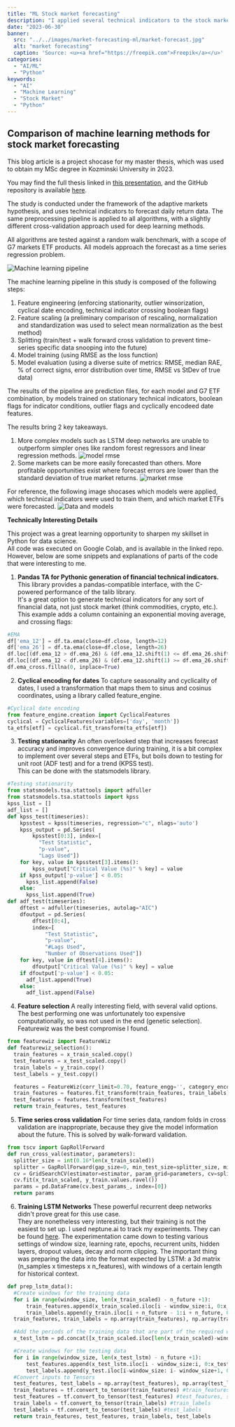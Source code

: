 ```yaml
---
title: "ML Stock market forecasting"
description: "I applied several technical indicators to the stock market, using machine learning algorithms"
date: "2023-06-30"
banner:
  src: "../../images/market-forecasting-ml/market-forecast.jpg"
  alt: "market forecasting"
  caption: 'Source: <u><a href="https://freepik.com">Freepik</a></u>'
categories:
  - "AI/ML"
  - "Python"
keywords:
  - "AI"
  - "Machine Learning"
  - "Stock Market"
  - "Python"
---
```


## Comparison of machine learning methods for stock market forecasting

This blog article is a project shocase for my master thesis, which was used to obtain my MSc degree in Kozminski University in 2023. 

You may find the full thesis linked in [this presentation](https://docs.google.com/presentation/d/1ULCPUsf9MZPESIKjZWv-PkV0mSz68Ghv/edit?usp=drive_link&ouid=105147433723649475874&rtpof=true&sd=true), and the GitHub repository is available [here](https://github.com/boccileonardo/ml-stock-market).

The study is conducted under the framework of the adaptive markets hypothesis, and uses technical indicators to forecast daily return data. The same preprocessing pipeline is applied to all algorithms, with a slightly different cross-validation approach used for deep learning methods.

All algorithms are tested against a random walk benchmark, with a scope of G7 markets ETF products. All models approach the forecast as a time series regression problem.

![Machine learning pipeline](../../images/market-forecasting-ml/methodology.png)

The machine learning pipeline in this study is composed of the following steps:
1. Feature engineering (enforcing stationarity, outlier winsorization, cyclical date encoding, technical indicator crossing boolean flags)
2. Feature scaling (a preliminary comparison of rescaling, normalization and standardization was used to select mean normalization as the best method)
3. Splitting (train/test + walk forward cross validation to prevent time-series specific data snooping into the future)
4. Model training (using RMSE as the loss function)
5. Model evaluation (using a diverse suite of metrics: RMSE, median RAE, % of correct signs, error distribution over time, RMSE vs StDev of true data)

The results of the pipeline are prediction files, for each model and G7 ETF combination, by models trained on stationary technical indicators, boolean flags for indicator conditions, outlier flags and cyclically encodeed date features.

The results bring 2 key takeaways. 
1. More complex models such as LSTM deep networks are unable to outperform simpler ones like random forest regressors and linear regression methods.
![model rmse](../../images/market-forecasting-ml/model_rmse.png 'RMSE on test set, across all ETFs')
2. Some markets can be more easily forecasted than others. More profitable opportunities exist where forecast errors are lower than the standard deviation of true market returns.
![market rmse](../../images/market-forecasting-ml/market_rmse.png 'RMSE on test set, across all models')

For reference, the following image shocases which models were applied, which technical indicators were used to train them, and which market ETFs were forecasted.
![Data and models](../../images/market-forecasting-ml/data_and_models.png)


**Technically Interesting Details** 

This project was a great learning opportunity to sharpen my skillset in Python for data science. \
All code was executed on Google Colab, and is available in the linked repo. \
However, below are some snippets and explanations of parts of the code that were interesting to me.

1. **Pandas TA for Pythonic generation of financial technical indicators.** 
This library provides a pandas-compatible interface, with the C-powered performance of the talib library. \
It's a great option to generate technical indicators for any sort of financial data, not just stock market (think commodities, crypto, etc.). \
This example adds a column containing an exponential moving average, and crossing flags:

```python
#EMA
df['ema_12'] = df.ta.ema(close=df.close, length=12)
df['ema_26'] = df.ta.ema(close=df.close, length=26)
df.loc[(df.ema_12 > df.ema_26) & (df.ema_12.shift(1) <= df.ema_26.shift(1)), 'ema_cross'] = 1
df.loc[(df.ema_12 < df.ema_26) & (df.ema_12.shift(1) >= df.ema_26.shift(1)), 'ema_cross'] = -1
df.ema_cross.fillna(0, inplace=True)
```

2. **Cyclical encoding for dates**
To capture seasonality and cyclicality of dates, I used a transformation that maps them to sinus and cosinus coordinates, using a library called feature_engine.  
```python
#Cyclical date encoding
from feature_engine.creation import CyclicalFeatures
cyclical = CyclicalFeatures(variables=['day', 'month'])
ta_etfs[etf] = cyclical.fit_transform(ta_etfs[etf])
```

3. **Testing stationarity**
An often overlooked step that increases forecast accuracy and improves convergence during training, it is a bit complex to implement over several steps and ETFs, but boils down to testing for unit root (ADF test) and for a trend (KPSS test). \
This can be done with the statsmodels library.
```python
#Testing stationarity
from statsmodels.tsa.stattools import adfuller
from statsmodels.tsa.stattools import kpss
kpss_list = []
adf_list = []
def kpss_test(timeseries):
    kpsstest = kpss(timeseries, regression="c", nlags='auto')
    kpss_output = pd.Series(
        kpsstest[0:3], index=[
          "Test Statistic",
          "p-value",
          "Lags Used"])
    for key, value in kpsstest[3].items():
        kpss_output["Critical Value (%s)" % key] = value
    if kpss_output['p-value'] < 0.05:
      kpss_list.append(False)
    else:
      kpss_list.append(True)
def adf_test(timeseries):
    dftest = adfuller(timeseries, autolag="AIC")
    dfoutput = pd.Series(
        dftest[0:4],
        index=[
            "Test Statistic",
            "p-value",
            "#Lags Used",
            "Number of Observations Used"])
    for key, value in dftest[4].items():
        dfoutput["Critical Value (%s)" % key] = value
    if dfoutput['p-value'] < 0.05:
      adf_list.append(True)
    else:
      adf_list.append(False)
```

4. **Feature selection**
A really interesting field, with several valid options. The best performing one was unfortunately too expensive computationally, so was not used in the end (genetic selection). Featurewiz was the best compromise I found.
```python
from featurewiz import FeatureWiz
def featurewiz_selection():
  train_features = x_train_scaled.copy()
  test_features = x_test_scaled.copy()
  train_labels = y_train.copy()
  test_labels = y_test.copy()

  features = FeatureWiz(corr_limit=0.70, feature_engg='', category_encoders='', dask_xgboost_flag=False, nrows=None, verbose=0)
  train_features = features.fit_transform(train_features, train_labels)
  test_features = features.transform(test_features)
  return train_features, test_features
```

5. **Time series cross validation**
For time series data, random folds in cross validation are inappropriate, because they give the model information about the future. This is solved by walk-forward validation.
```python
from tscv import GapRollForward
def run_cross_val(estimator, parameters):
  splitter_size = int(0.16*len(x_train_scaled))
  splitter = GapRollForward(gap_size=0, min_test_size=splitter_size, min_train_size=splitter_size, max_test_size=splitter_size)
  cv = GridSearchCV(estimator=estimator, param_grid=parameters, cv=splitter, scoring='neg_mean_squared_error')
  cv.fit(x_train_scaled, y_train.values.ravel())
  params = pd.DataFrame(cv.best_params_, index=[0])
  return params
```

6. **Training LSTM Networks**
These powerful recurrent deep networks didn't prove great for this use case. \
They are nonetheless very interesting, but their training is not the easiest to set up.
I used neptune.ai to track my experiments. They can be found [here](https://app.neptune.ai/o/ku-master-research/org/master-thesis-lstm/runs/table?viewId=98c80e99-2e46-412b-b8c0-a64f6b47e16f).
The experimentation came down to testing various settings of window size, learning rate, epochs, recurrent units, hidden layers, dropout values, decay and norm clipping.
The important thing was preparing the data into the format expected by LSTM: a 3d matrix (n_samples x timesteps x n_features), with windows of a certain length for historical context.
```python
def prep_lstm_data():
  #Create windows for the training data
  for i in range(window_size, len(x_train_scaled) - n_future +1):
      train_features.append(x_train_scaled.iloc[i - window_size:i, 0:x_train_scaled.shape[1]])
      train_labels.append(y_train.iloc[i + n_future - 1:i + n_future, 0])
  train_features, train_labels = np.array(train_features), np.array(train_labels)

  #Add the periods of the training data that are part of the required window length to the test data
  x_test_lstm = pd.concat([x_train_scaled.iloc[len(x_train_scaled)-window_size:,:], x_test_scaled]).reset_index(drop=True)

  #Create windows for the testing data
  for i in range(window_size, len(x_test_lstm) - n_future +1):
      test_features.append(x_test_lstm.iloc[i - window_size:i, 0:x_test_lstm.shape[1]])
      test_labels.append(y_test.iloc[i-window_size: i- window_size+1, 0])
  #Convert inputs to Tensors
  test_features, test_labels = np.array(test_features), np.array(test_labels)
  train_features = tf.convert_to_tensor(train_features) #train_features, scaled
  test_features = tf.convert_to_tensor(test_features) #test_features, scaled
  train_labels = tf.convert_to_tensor(train_labels) #train_labels
  test_labels = tf.convert_to_tensor(test_labels) #test_labels
  return train_features, test_features, train_labels, test_labels
```